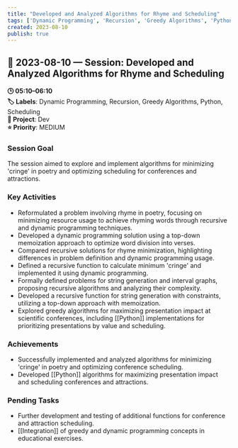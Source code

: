 ```yaml
---
title: "Developed and Analyzed Algorithms for Rhyme and Scheduling"
tags: ['Dynamic Programming', 'Recursion', 'Greedy Algorithms', 'Python', 'Scheduling']
created: 2023-08-10
publish: true
---
```


## 📅 2023-08-10 — Session: Developed and Analyzed Algorithms for Rhyme and Scheduling

**🕒 05:10–06:10**  
**🏷️ Labels**: Dynamic Programming, Recursion, Greedy Algorithms, Python, Scheduling  
**📂 Project**: Dev  
**⭐ Priority**: MEDIUM  


### Session Goal
The session aimed to explore and implement algorithms for minimizing 'cringe' in poetry and optimizing scheduling for conferences and attractions.

### Key Activities
- Reformulated a problem involving rhyme in poetry, focusing on minimizing resource usage to achieve rhyming words through recursive and dynamic programming techniques.
- Developed a dynamic programming solution using a top-down memoization approach to optimize word division into verses.
- Compared recursive solutions for rhyme minimization, highlighting differences in problem definition and dynamic programming usage.
- Defined a recursive function to calculate minimum 'cringe' and implemented it using dynamic programming.
- Formally defined problems for string generation and interval graphs, proposing recursive algorithms and analyzing their complexity.
- Developed a recursive function for string generation with constraints, utilizing a top-down approach with memoization.
- Explored greedy algorithms for maximizing presentation impact at scientific conferences, including [[Python]] implementations for prioritizing presentations by value and scheduling.

### Achievements
- Successfully implemented and analyzed algorithms for minimizing 'cringe' in poetry and optimizing conference scheduling.
- Developed [[Python]] algorithms for maximizing presentation impact and scheduling conferences and attractions.

### Pending Tasks
- Further development and testing of additional functions for conference and attraction scheduling.
- [[Integration]] of greedy and dynamic programming concepts in educational exercises.
